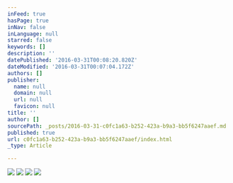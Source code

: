 ```yaml
---
inFeed: true
hasPage: true
inNav: false
inLanguage: null
starred: false
keywords: []
description: ''
datePublished: '2016-03-31T00:08:20.820Z'
dateModified: '2016-03-31T00:07:04.172Z'
authors: []
publisher:
  name: null
  domain: null
  url: null
  favicon: null
title: ''
author: []
sourcePath: _posts/2016-03-31-c0fc1a63-b252-423a-b9a3-bb5f6247aaef.md
published: true
url: c0fc1a63-b252-423a-b9a3-bb5f6247aaef/index.html
_type: Article

---
```

![](https://the-grid-user-content.s3-us-west-2.amazonaws.com/c92dc53a-26b6-4143-a6d8-0ca0085e294d.jpg)
![](https://the-grid-user-content.s3-us-west-2.amazonaws.com/5a294d58-e21f-4a66-ae61-d667c217b530.jpg)
![](https://the-grid-user-content.s3-us-west-2.amazonaws.com/d1cadcbc-4316-41bb-94b9-6f5245e0c13f.jpg)
![](https://the-grid-user-content.s3-us-west-2.amazonaws.com/b8e6e827-a01c-450a-b833-8105dfc14cdb.jpg)